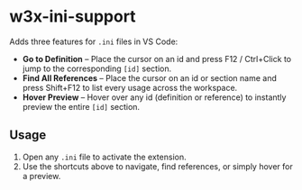 # w3x-ini-support

Adds three features for `.ini` files in VS Code:

- **Go to Definition** – Place the cursor on an id and press F12 / Ctrl+Click to jump to the corresponding `[id]` section.  
- **Find All References** – Place the cursor on an id or section name and press Shift+F12 to list every usage across the workspace.  
- **Hover Preview** – Hover over any id (definition or reference) to instantly preview the entire `[id]` section.

## Usage

1. Open any `.ini` file to activate the extension.  
2. Use the shortcuts above to navigate, find references, or simply hover for a preview.

